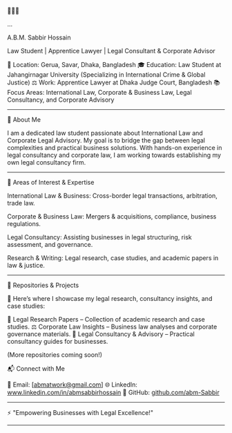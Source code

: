 🌺🌺🌺

...

A.B.M. Sabbir Hossain

Law Student | Apprentice Lawyer | Legal Consultant & Corporate Advisor

📍 Location: Gerua, Savar, Dhaka, Bangladesh
🎓 Education: Law Student at Jahangirnagar University (Specializing in International Crime & Global Justice)
⚖️ Work: Apprentice Lawyer at Dhaka Judge Court, Bangladesh
📚 Focus Areas: International Law, Corporate & Business Law, Legal Consultancy, and Corporate Advisory


---

🔹 About Me

I am a dedicated law student passionate about International Law and Corporate Legal Advisory. My goal is to bridge the gap between legal complexities and practical business solutions. With hands-on experience in legal consultancy and corporate law, I am working towards establishing my own legal consultancy firm.


---

📌 Areas of Interest & Expertise

International Law & Business: Cross-border legal transactions, arbitration, trade law.

Corporate & Business Law: Mergers & acquisitions, compliance, business regulations.

Legal Consultancy: Assisting businesses in legal structuring, risk assessment, and governance.

Research & Writing: Legal research, case studies, and academic papers in law & justice.



---

📂 Repositories & Projects

🚀 Here’s where I showcase my legal research, consultancy insights, and case studies:

📖 Legal Research Papers – Collection of academic research and case studies.
⚖️ Corporate Law Insights – Business law analyses and corporate governance materials.
📜 Legal Consultancy & Advisory – Practical consultancy guides for businesses.

(More repositories coming soon!)


📬 Connect with Me

📧 Email: [abmatwork@gmail.com]
🌐 LinkedIn: www.linkedin.com/in/abmsabbirhossain
📜 GitHub: [github.com/abm-Sabbir](https://github.com/ABM-Sabbir)


---

⚡ "Empowering Businesses with Legal Excellence!"


---
